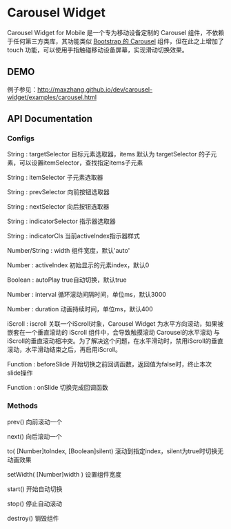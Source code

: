 Carousel Widget
=================

Carousel Widget for Mobile 是一个专为移动设备定制的 Carousel 组件，不依赖于任何第三方类库，其功能类似 [Bootstrap 的 Carousel](http://twitter.github.io/bootstrap/javascript.html#carousel) 组件，但在此之上增加了 touch 功能，可以使用手指触碰移动设备屏幕，实现滑动切换效果。

## DEMO

例子参见：http://maxzhang.github.io/dev/carousel-widget/examples/carousel.html

## API Documentation

### Configs

String : targetSelector 目标元素选取器，items 默认为 targetSelector 的子元素，可以设置itemSelector，查找指定items子元素

String : itemSelector 子元素选取器

String : prevSelector 向前按钮选取器

String : nextSelector 向后按钮选取器

String : indicatorSelector 指示器选取器

String : indicatorCls 当前activeIndex指示器样式

Number/String : width 组件宽度，默认'auto'

Number : activeIndex 初始显示的元素index，默认0

Boolean : autoPlay true自动切换，默认true

Number : interval 循环滚动间隔时间，单位ms，默认3000

Number : duration 动画持续时间，单位ms，默认400

iScroll : iscroll 关联一个iScroll对象，Carousel Widget 为水平方向滚动，如果被嵌套在一个垂直滚动的 iScroll 组件中，会导致触摸滚动 Carousel的水平滚动 与 iScroll的垂直滚动相冲突。为了解决这个问题，在水平滑动时，禁用iScroll的垂直滚动，水平滑动结束之后，再启用iScroll。

Function : beforeSlide 开始切换之前回调函数，返回值为false时，终止本次slide操作

Function : onSlide 切换完成回调函数

### Methods

prev() 向前滚动一个

next() 向后滚动一个

to( [Number]toIndex, [Boolean]silent) 滚动到指定index，silent为true时切换无动画效果

setWidth( [Number]width ) 设置组件宽度

start() 开始自动切换

stop() 停止自动滚动

destroy() 销毁组件
